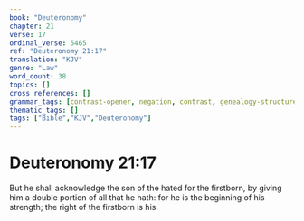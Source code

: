 ```yaml
---
book: "Deuteronomy"
chapter: 21
verse: 17
ordinal_verse: 5465
ref: "Deuteronomy 21:17"
translation: "KJV"
genre: "Law"
word_count: 38
topics: []
cross_references: []
grammar_tags: [contrast-opener, negation, contrast, genealogy-structure]
thematic_tags: []
tags: ["Bible","KJV","Deuteronomy"]
---
```


# Deuteronomy 21:17

But he shall acknowledge the son of the hated for the firstborn, by giving him a double portion of all that he hath: for he is the beginning of his strength; the right of the firstborn is his.
